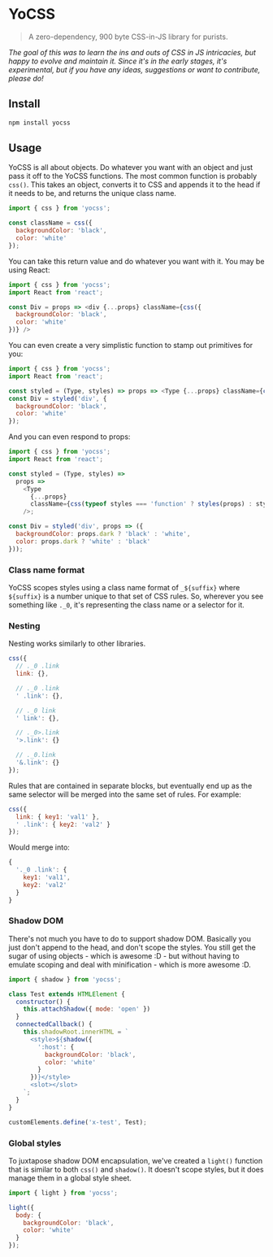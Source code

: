 # YoCSS

> A zero-dependency, 900 byte CSS-in-JS library for purists.

*The goal of this was to learn the ins and outs of CSS in JS intricacies, but happy to evolve and maintain it. Since it's in the early stages, it's experimental, but if you have any ideas, suggestions or want to contribute, please do!*

## Install

```sh
npm install yocss
```

## Usage

YoCSS is all about objects. Do whatever you want with an object and just pass it off to the YoCSS functions. The most common function is probably `css()`. This takes an object, converts it to CSS and appends it to the head if it needs to be, and returns the unique class name.

```js
import { css } from 'yocss';

const className = css({
  backgroundColor: 'black',
  color: 'white'
});
```

You can take this return value and do whatever you want with it. You may be using React:

```js
import { css } from 'yocss';
import React from 'react';

const Div = props => <div {...props} className={css({
  backgroundColor: 'black',
  color: 'white'
})} />
```

You can even create a very simplistic function to stamp out primitives for you:

```js
import { css } from 'yocss';
import React from 'react';

const styled = (Type, styles) => props => <Type {...props} className={css(styles)} />;
const Div = styled('div', {
  backgroundColor: 'black',
  color: 'white'
});
```

And you can even respond to props:

```js
import { css } from 'yocss';
import React from 'react';

const styled = (Type, styles) =>
  props =>
    <Type
      {...props}
      className={css(typeof styles === 'function' ? styles(props) : styles)}
    />;

const Div = styled('div', props => ({
  backgroundColor: props.dark ? 'black' : 'white',
  color: props.dark ? 'white' : 'black'
}));
```

### Class name format

YoCSS scopes styles using a class name format of `_${suffix}` where `${suffix}` is a number unique to that set of CSS rules. So, wherever you see something like `._0`, it's representing the class name or a selector for it.

### Nesting

Nesting works similarly to other libraries.

```js
css({
  // ._0 .link
  link: {},

  // ._0 .link
  ' .link': {},

  // ._0 link
  ' link': {},

  // ._0>.link
  '>.link': {}

  // ._0.link
  '&.link': {}
});
```

Rules that are contained in separate blocks, but eventually end up as the same selector will be merged into the same set of rules. For example:

```js
css({
  link: { key1: 'val1' },
  ' .link': { key2: 'val2' }
});
```

Would merge into:

```js
{
  '._0 .link': {
    key1: 'val1',
    key2: 'val2'
  }
}
```

### Shadow DOM

There's not much you have to do to support shadow DOM. Basically you just don't append to the head, and don't scope the styles. You still get the sugar of using objects - which is awesome :D - but without having to emulate scoping and deal with minification - which is more awesome :D.

```js
import { shadow } from 'yocss';

class Test extends HTMLElement {
  constructor() {
    this.attachShadow({ mode: 'open' })
  }
  connectedCallback() {
    this.shadowRoot.innerHTML = `
      <style>${shadow({
        ':host': {
          backgroundColor: 'black',
          color: 'white'
        }
      })}</style>
      <slot></slot>
    `;
  }
}

customElements.define('x-test', Test);
```

### Global styles

To juxtapose shadow DOM encapsulation, we've created a `light()` function that is similar to both `css()` and `shadow()`. It doesn't scope styles, but it does manage them in a global style sheet.

```js
import { light } from 'yocss';

light({
  body: {
    backgroundColor: 'black',
    color: 'white'
  }
});
```
